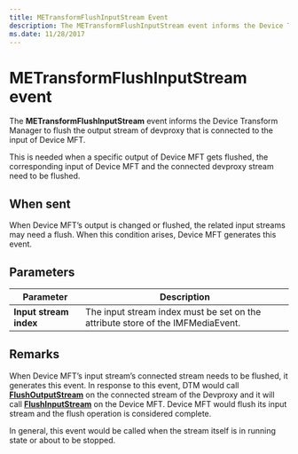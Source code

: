 ```yaml
---
title: METransformFlushInputStream Event
description: The METransformFlushInputStream event informs the Device Transform Manager to flush the output stream of devproxy that is connected to the input of Device MFT.
ms.date: 11/28/2017
---
```


# METransformFlushInputStream event


The **METransformFlushInputStream** event informs the Device Transform Manager to flush the output stream of devproxy that is connected to the input of Device MFT.

This is needed when a specific output of Device MFT gets flushed, the corresponding input of Device MFT and the connected devproxy stream need to be flushed.

## <span id="When_sent"></span><span id="when_sent"></span><span id="WHEN_SENT"></span>When sent


When Device MFT’s output is changed or flushed, the related input streams may need a flush. When this condition arises, Device MFT generates this event.

## <span id="Parameters"></span><span id="parameters"></span><span id="PARAMETERS"></span>Parameters


| Parameter              | Description                                                                     |
|------------------------|---------------------------------------------------------------------------------|
| **Input stream index** | The input stream index must be set on the attribute store of the IMFMediaEvent. |

 

## Remarks


When Device MFT’s input stream’s connected stream needs to be flushed, it generates this event. In response to this event, DTM would call [**FlushOutputStream**](/windows/win32/api/mftransform/nf-mftransform-imfdevicetransform-flushoutputstream) on the connected stream of the Devproxy and it will call [**FlushInputStream**](/windows/win32/api/mftransform/nf-mftransform-imfdevicetransform-flushinputstream) on the Device MFT. Device MFT would flush its input stream and the flush operation is considered complete.

In general, this event would be called when the stream itself is in running state or about to be stopped.

 

